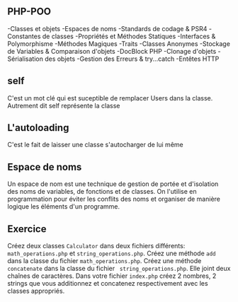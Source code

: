 ## PHP-POO

-Classes et objets 
-Espaces de noms
-Standards de codage & PSR4
-Constantes de classes
-Propriétés et Méthodes Statiques
-Interfaces & Polymorphisme
-Méthodes Magiques
-Traits
-Classes Anonymes
-Stockage de Variables & Comparaison d'objets
-DocBlock PHP
-Clonage d'objets
-Sérialisation des objets
-Gestion des Erreurs & try...catch
-Entêtes HTTP

## self
C'est un mot clé qui est suceptible de remplacer Users dans la classe.
Autrement dit self représente la classe

## L'autoloading
C'est le fait de laisser une classe s'autocharger de lui même

## Espace de noms
Un espace de nom est une technique de gestion de portée et d'isolation des noms de variables, de fonctions et de classes. On l'utilise en programmation pour éviter les conflits des noms et organiser de manière logique les éléments d'un programme.

## Exercice

Créez deux classes ` Calculator ` dans deux fichiers différents: `math_operations.php` et  `string_operations.php`.
Créez une méthode `add` dans la classe du fichier `math_operations.php`. 
Créez une méthode `concatenate` dans la classe du fichier ` string_operations.php`. Elle joint deux chaînes de caractères.
Dans votre fichier `index.php` créez 2 nombres, 2 strings que vous additionnez et concatenez respectivement avec les classes appropriés.